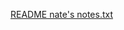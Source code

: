 [README nate's notes.txt](https://github.com/Opmrph/GBF-GW-scraper/files/13873737/README.nate.s.notes.txt)
